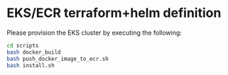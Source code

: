 # EKS/ECR terraform+helm definition

Please provision the EKS cluster by executing the following:

```bash
cd scripts
bash docker_build
bash push_docker_image_to_ecr.sh
bash install.sh
```
